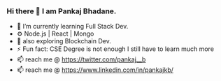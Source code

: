 ### Hi there 👋 I am Pankaj Bhadane.
- 🌱 I’m currently learning Full Stack Dev.
- ⚙️ Node.js | React | Mongo
- 👀 also exploring Blockchain Dev.
- ⚡ Fun fact: CSE Degree is not enough I still have to learn much more
- 📫 reach me @ https://twitter.com/pankaj__b
- 📫 reach me @ https://www.linkedin.com/in/pankajkb/

